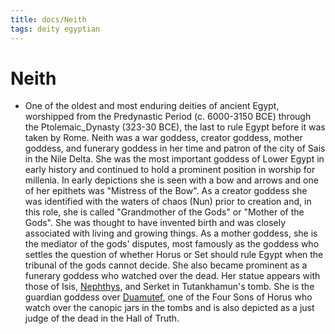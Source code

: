```yaml
---
title: docs/Neith
tags: deity egyptian
---
```


# Neith
- One of the oldest and most enduring deities of ancient Egypt, worshipped from the Predynastic Period (c. 6000-3150 BCE) through the Ptolemaic_Dynasty (323-30 BCE), the last to rule Egypt before it was taken by Rome. Neith was a war goddess, creator goddess, mother goddess, and funerary goddess in her time and patron of the city of Sais in the Nile Delta. She was the most important goddess of Lower Egypt in early history and continued to hold a prominent position in worship for millenia. In early depictions she is seen with a bow and arrows and one of her epithets was "Mistress of the Bow". As a creator goddess she was identified with the waters of chaos (Nun) prior to creation and, in this role, she is called "Grandmother of the Gods" or "Mother of the Gods". She was thought to have invented birth and was closely associated with living and growing things. As a mother goddess, she is the mediator of the gods' disputes, most famously as the goddess who settles the question of whether Horus or Set should rule Egypt when the tribunal of the gods cannot decide. She also became prominent as a funerary goddess who watched over the dead. Her statue appears with those of Isis, [Nephthys](Nephthys.md), and Serket in Tutankhamun's tomb. She is the guardian goddess over [Duamutef](Duamutef.md), one of the Four Sons of Horus who watch over the canopic jars in the tombs and is also depicted as a just judge of the dead in the Hall of Truth.